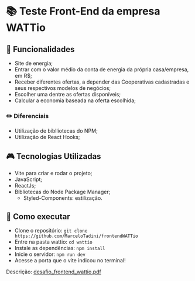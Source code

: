 # :books: Teste Front-End da empresa WATTio

## :mag_right: Funcionalidades 
* Site de energia;
* Entrar com o valor médio da conta de energia da própria casa/empresa, em R$;
* Receber diferentes ofertas, a depender das Cooperativas cadastradas e seus
respectivos modelos de negócios;
* Escolher uma dentre as ofertas disponíveis;
* Calcular a economia baseada na oferta escolhida;

### :pencil2: Diferenciais
* Utilização de biblliotecas do NPM;
* Utilização de React Hooks;

##  :video_game: Tecnologias Utilizadas 
* Vite para criar e rodar o projeto;
* JavaScript;
* ReactJs;
* Bibliotecas do Node Package Manager;
  - Styled-Components: estilização.

## :rocket: Como executar 
* Clone o repositório:
```` git clone https://github.com/MarceloTadini/frontendWATTio ````
* Entre na pasta wattio: ```` cd wattio ````
* Instale as dependências: ```` npm install ````
* Inicie o servidor: ```` npm run dev ````
* Acesse a porta que o vite indicou no terminal!


Descrição: [desafio_frontend_wattio.pdf](./desafio_frontend_wattio.pdf)
